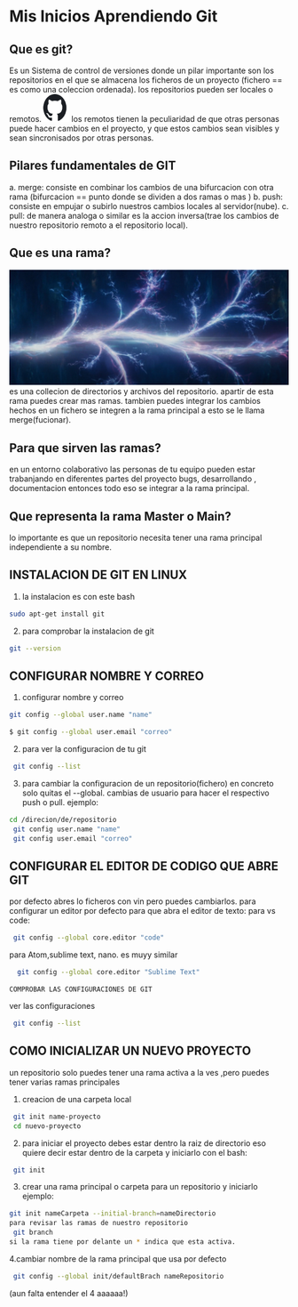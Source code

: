 #       Mis Inicios Aprendiendo Git
##  Que es git?
 Es un Sistema de control de versiones donde un pilar importante son los repositorios en el que se almacena los ficheros de un proyecto (fichero == es  como una coleccion ordenada).
 los repositorios pueden ser locales o remotos.<img src="img/logo-gato.png" width="50" height="50" />
 los remotos tienen la peculiaridad de que otras personas puede hacer cambios en el proyecto, y que estos cambios sean visibles y sean sincronisados por otras personas.
## Pilares fundamentales de GIT
a. merge: consiste en combinar los cambios de una bifurcacion con otra rama
(bifurcacion == punto donde se dividen a dos ramas o mas )
b. push: consiste en empujar o subirlo nuestros cambios locales al servidor(nube).
c. pull: de manera analoga o similar es la accion inversa(trae los cambios de nuestro repositorio remoto a el repositorio local).

## Que es una rama?
![univeros](../img/universo.png) 
es una collecion de directorios y archivos del repositorio.
apartir de esta rama puedes crear mas ramas. tambien puedes integrar los cambios hechos en un fichero se integren a la rama principal a esto se le llama merge(fucionar).
## Para que sirven las ramas?
en un entorno colaborativo las personas de tu equipo pueden estar trabanjando en diferentes partes del proyecto bugs, desarrollando , documentacion entonces todo eso se integrar a la rama principal.

## Que representa la rama Master o Main?
lo importante es que un repositorio necesita tener una rama principal independiente a su nombre.


##  INSTALACION DE GIT EN LINUX
1. la instalacion es con este bash
```bash
sudo apt-get install git
```
2. para comprobar la instalacion de git
```bash
git --version
```

##  CONFIGURAR NOMBRE Y CORREO
1. configurar nombre y correo
```bash 
git config --global user.name "name"
```
```bash
$ git config --global user.email "correo"
```

2. para ver la configuracion de tu git
```bash
 git config --list
```

3. para cambiar la configuracion de un repositorio(fichero) en concreto solo quitas el --global.
cambias de usuario para hacer el respectivo push o pull.
ejemplo:
```bash
cd /direcion/de/repositorio
 git config user.name "name"
 git config user.email "correo"
```

##  CONFIGURAR EL EDITOR DE CODIGO QUE ABRE GIT
por defecto abres lo ficheros con vin pero puedes cambiarlos.
para configurar un editor por defecto para que abra el editor de texto:
 para vs code:
```bash
 git config --global core.editor "code"
```

 para Atom,sublime text, nano. es muyy similar
```bash
  git config --global core.editor "Sublime Text"
```
    COMPROBAR LAS CONFIGURACIONES DE GIT
ver las configuraciones
```bash
 git config --list
```
##   COMO INICIALIZAR UN NUEVO PROYECTO
un repositorio solo puedes tener una rama activa a la ves ,pero puedes tener varias ramas principales
1. creacion de una carpeta local
```bash
 git init name-proyecto
 cd nuevo-proyecto
```
2. para iniciar el proyecto debes estar dentro la raiz de directorio eso quiere decir estar dentro de la carpeta y iniciarlo con el bash:
```bash
 git init
```
3. crear una rama principal o carpeta para un repositorio y iniciarlo
ejemplo:
```bash
git init nameCarpeta --initial-branch=nameDirectorio
para revisar las ramas de nuestro repositorio
 git branch
si la rama tiene por delante un * indica que esta activa.
```

4.cambiar nombre de la rama principal que usa por defecto
```bash
 git config --global init/defaultBrach nameRepositorio
```
(aun falta entender el 4 aaaaaa!)







